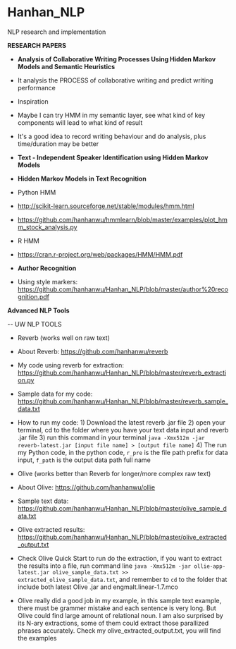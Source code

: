 # Hanhan_NLP
NLP research and implementation



<b>RESEARCH PAPERS</b>

* <b>Analysis of Collaborative Writing Processes Using Hidden Markov Models and Semantic Heuristics</b>
* It analysis the PROCESS of collaborative writing and predict writing performance
* Inspiration
 * Maybe I can try HMM in my semantic layer, see what kind of key components will lead to what kind of result
 * It's a good idea to record writing behaviour and do analysis, plus time/duration may be better


* <b>Text - Independent Speaker Identification using Hidden Markov Models</b>
* <b>Hidden Markov Models in Text Recognition</b>
* Python HMM
 * http://scikit-learn.sourceforge.net/stable/modules/hmm.html
 * https://github.com/hanhanwu/hmmlearn/blob/master/examples/plot_hmm_stock_analysis.py
* R HMM
 * https://cran.r-project.org/web/packages/HMM/HMM.pdf

* <b> Author Recognition</b>
* Using style markers: https://github.com/hanhanwu/Hanhan_NLP/blob/master/author%20recognition.pdf



<b>Advanced NLP Tools</b>

-- UW NLP TOOLS
* Reverb  (works well on raw text)
 * About Reverb: https://github.com/hanhanwu/reverb
 * My code using reverb for extraction: https://github.com/hanhanwu/Hanhan_NLP/blob/master/reverb_extraction.py
 * Sample data for my code: https://github.com/hanhanwu/Hanhan_NLP/blob/master/reverb_sample_data.txt
 * How to run my code: 1) Download the latest reverb .jar file 2) open your terminal, cd to the folder where you have your text data input and reverb .jar file 3) run this command in your terminal `java -Xmx512m -jar reverb-latest.jar [input file name] > [output file name]` 4) The run my Python code, in the python code, `r_pre` is the file path prefix for data input, `f_path` is the output data path full name

* Olive (works better than Reverb for longer/more complex raw text)
 * About Olive: https://github.com/hanhanwu/ollie
 * Sample text data: https://github.com/hanhanwu/Hanhan_NLP/blob/master/olive_sample_data.txt
 * Olive extracted results: https://github.com/hanhanwu/Hanhan_NLP/blob/master/olive_extracted_output.txt
 * Check Olive Quick Start to run do the extraction, if you want to extract the results into a file, run command line `java -Xmx512m -jar ollie-app-latest.jar olive_sample_data.txt >> extracted_olive_sample_data.txt`, and remember to `cd` to the folder that include both latest Olive .jar and engmalt.linear-1.7.mco
 * Olive really did a good job in my example, in this sample text example, there must be grammer mistake and each sentence is very long. But Olive could find large amount of relational noun. I am also surprised by its N-ary extractions, some of them could extract those parallized phrases accurately. Check my olive_extracted_output.txt, you will find the examples
